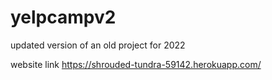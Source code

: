 # yelpcampv2
updated version of an old project for 2022

website link https://shrouded-tundra-59142.herokuapp.com/
